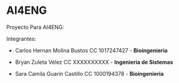 # AI4ENG
Proyecto Para AI4ENG:

Integrantes:

- Carlos Hernan Molina Bustos CC 1017247427 -
  **Bioingenieria**  

- Bryan Zuleta Vélez CC XXXXXXXXXX -
  **Ingenieria de Sistemas**

- Sara Camila Guarín Castillo CC 1000194378 -
  **Bioingenieria** 
